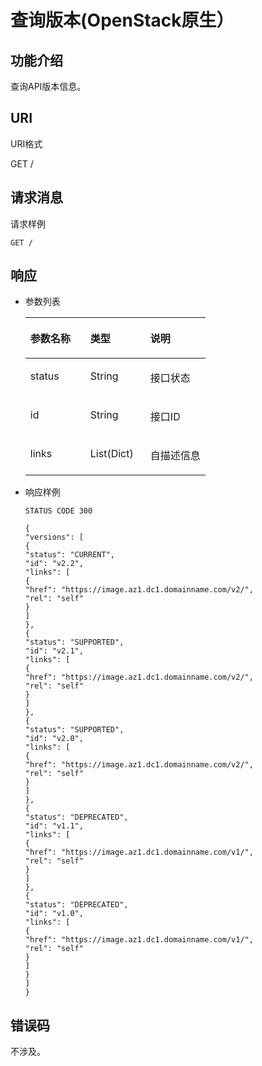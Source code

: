 # 查询版本\(OpenStack原生）<a name="ZH-CN_TOPIC_0066978719"></a>

## 功能介绍<a name="section18441284152049"></a>

查询API版本信息。

## URI<a name="section21923693152049"></a>

URI格式

GET /

## 请求消息<a name="section62484847152049"></a>

请求样例

```
GET /
```

## 响应<a name="section47461859152049"></a>

-   参数列表

    <a name="table38630935152049"></a>
    <table><thead align="left"><tr id="row1849976152049"><th class="cellrowborder" valign="top" width="33.33333333333333%" id="mcps1.1.4.1.1"><p id="p15630386152049"><a name="p15630386152049"></a><a name="p15630386152049"></a>参数名称</p>
    </th>
    <th class="cellrowborder" valign="top" width="33.33333333333333%" id="mcps1.1.4.1.2"><p id="p58101744152049"><a name="p58101744152049"></a><a name="p58101744152049"></a>类型</p>
    </th>
    <th class="cellrowborder" valign="top" width="33.33333333333333%" id="mcps1.1.4.1.3"><p id="p27198362152049"><a name="p27198362152049"></a><a name="p27198362152049"></a>说明</p>
    </th>
    </tr>
    </thead>
    <tbody><tr id="row55583702152049"><td class="cellrowborder" valign="top" width="33.33333333333333%" headers="mcps1.1.4.1.1 "><p id="p5985974152049"><a name="p5985974152049"></a><a name="p5985974152049"></a>status</p>
    </td>
    <td class="cellrowborder" valign="top" width="33.33333333333333%" headers="mcps1.1.4.1.2 "><p id="p15101858152049"><a name="p15101858152049"></a><a name="p15101858152049"></a>String</p>
    </td>
    <td class="cellrowborder" valign="top" width="33.33333333333333%" headers="mcps1.1.4.1.3 "><p id="p30612417152049"><a name="p30612417152049"></a><a name="p30612417152049"></a>接口状态</p>
    </td>
    </tr>
    <tr id="row7076302152049"><td class="cellrowborder" valign="top" width="33.33333333333333%" headers="mcps1.1.4.1.1 "><p id="p36309602152049"><a name="p36309602152049"></a><a name="p36309602152049"></a>id</p>
    </td>
    <td class="cellrowborder" valign="top" width="33.33333333333333%" headers="mcps1.1.4.1.2 "><p id="p55396613152049"><a name="p55396613152049"></a><a name="p55396613152049"></a>String</p>
    </td>
    <td class="cellrowborder" valign="top" width="33.33333333333333%" headers="mcps1.1.4.1.3 "><p id="p62685599152049"><a name="p62685599152049"></a><a name="p62685599152049"></a>接口ID</p>
    </td>
    </tr>
    <tr id="row27299481152049"><td class="cellrowborder" valign="top" width="33.33333333333333%" headers="mcps1.1.4.1.1 "><p id="p63774346152049"><a name="p63774346152049"></a><a name="p63774346152049"></a>links</p>
    </td>
    <td class="cellrowborder" valign="top" width="33.33333333333333%" headers="mcps1.1.4.1.2 "><p id="p65448367152049"><a name="p65448367152049"></a><a name="p65448367152049"></a>List(Dict)</p>
    </td>
    <td class="cellrowborder" valign="top" width="33.33333333333333%" headers="mcps1.1.4.1.3 "><p id="p44225463152049"><a name="p44225463152049"></a><a name="p44225463152049"></a>自描述信息</p>
    </td>
    </tr>
    </tbody>
    </table>

-   响应样例

    ```
    STATUS CODE 300
    ```

    ```
    {
    "versions": [
    {
    "status": "CURRENT",
    "id": "v2.2",
    "links": [
    {
    "href": "https://image.az1.dc1.domainname.com/v2/",
    "rel": "self"
    }
    ]
    },
    {
    "status": "SUPPORTED",
    "id": "v2.1",
    "links": [
    {
    "href": "https://image.az1.dc1.domainname.com/v2/",
    "rel": "self"
    }
    ]
    },
    {
    "status": "SUPPORTED",
    "id": "v2.0",
    "links": [
    {
    "href": "https://image.az1.dc1.domainname.com/v2/",
    "rel": "self"
    }
    ]
    },
    {
    "status": "DEPRECATED",
    "id": "v1.1",
    "links": [
    {
    "href": "https://image.az1.dc1.domainname.com/v1/",
    "rel": "self"
    }
    ]
    },
    {
    "status": "DEPRECATED",
    "id": "v1.0",
    "links": [
    {
    "href": "https://image.az1.dc1.domainname.com/v1/",
    "rel": "self"
    }
    ]
    }
    ]
    }
    ```


## 错误码<a name="section37588986152049"></a>

不涉及。


